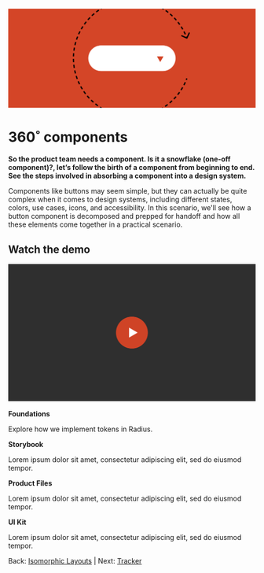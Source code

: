 ![Alternative Text](../assets/images/360-components-fw.svg)

# 360˚ components

**So the product team needs a component. Is it a snowflake (one-off component)?, let’s follow the birth of a component from beginning to end. See the steps involved in absorbing a component into a design system.**

Components like buttons may seem simple, but they can actually be quite complex when it comes to design systems, including different states, colors, use cases, icons, and accessibility. In this scenario, we'll see how a button component is decomposed and prepped for handoff and how all these elements come together in a practical scenario.

## Watch the demo

![Alternative Text](../assets/images/video-placeholder.svg)


**Foundations**

Explore how we implement tokens in Radius.

**Storybook**

Lorem ipsum dolor sit amet, consectetur adipiscing elit, sed do eiusmod tempor.

**Product Files**

Lorem ipsum dolor sit amet, consectetur adipiscing elit, sed do eiusmod tempor.

**UI Kit**

Lorem ipsum dolor sit amet, consectetur adipiscing elit, sed do eiusmod tempor.

Back: [Isomorphic Layouts](360-components.md) | Next: [Tracker](process.md)
